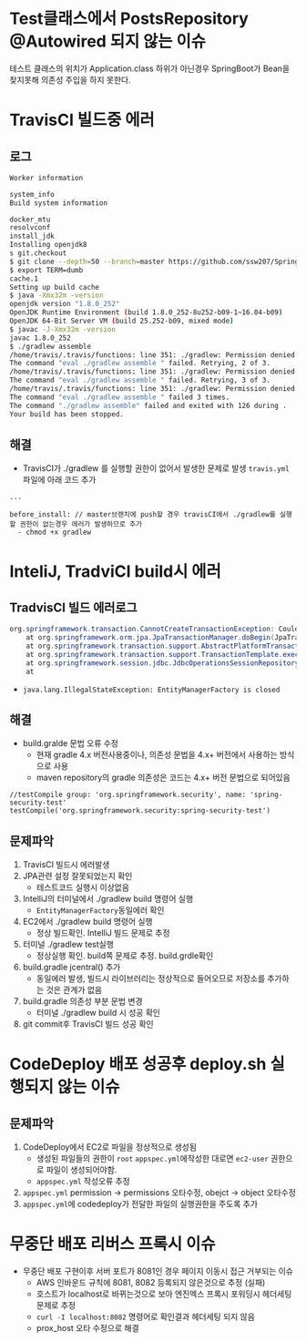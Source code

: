 # Test클래스에서 PostsRepository @Autowired 되지 않는 이슈
테스트 클래스의 위치가 Application.class 하위가 아닌경우 SpringBoot가 Bean을 찾지못해 의존성 주입을 하지 못한다.

# TravisCI 빌드중 에러 
## 로그
```bash
Worker information

system_info
Build system information

docker_mtu
resolvconf
install_jdk
Installing openjdk8
s git.checkout
$ git clone --depth=50 --branch=master https://github.com/ssw207/SpringBootWebServiceExam.git ssw207/SpringBootWebServiceExam
$ export TERM=dumb
cache.1
Setting up build cache
$ java -Xmx32m -version
openjdk version "1.8.0_252"
OpenJDK Runtime Environment (build 1.8.0_252-8u252-b09-1~16.04-b09)
OpenJDK 64-Bit Server VM (build 25.252-b09, mixed mode)
$ javac -J-Xmx32m -version
javac 1.8.0_252
$ ./gradlew assemble
/home/travis/.travis/functions: line 351: ./gradlew: Permission denied
The command "eval ./gradlew assemble " failed. Retrying, 2 of 3.
/home/travis/.travis/functions: line 351: ./gradlew: Permission denied
The command "eval ./gradlew assemble " failed. Retrying, 3 of 3.
/home/travis/.travis/functions: line 351: ./gradlew: Permission denied
The command "eval ./gradlew assemble " failed 3 times.
The command "./gradlew assemble" failed and exited with 126 during .
Your build has been stopped.
```
## 해결
- TravisCI가 ./gradlew 를 실행할 권한이 없어서 발생한 문제로 발생 `travis.yml`파일에 아래 코드 추가
```mariadb
...

before_install: // master브랜치에 push할 경우 travisCI에서 ./gradlew를 실행할 권한이 없는경우 에러가 발생하므로 추가
  - chmod +x gradlew
```

# InteliJ, TradviCI build시 에러 
## TradvisCI 빌드 에러로그
```java
org.springframework.transaction.CannotCreateTransactionException: Could not open JPA EntityManager for transaction; nested exception is java.lang.IllegalStateException: EntityManagerFactory is closed
	at org.springframework.orm.jpa.JpaTransactionManager.doBegin(JpaTransactionManager.java:446) ~[spring-orm-5.1.9.RELEASE.jar:5.1.9.RELEASE]
	at org.springframework.transaction.support.AbstractPlatformTransactionManager.getTransaction(AbstractPlatformTransactionManager.java:378) ~[spring-tx-5.1.9.RELEASE.jar:5.1.9.RELEASE]
	at org.springframework.transaction.support.TransactionTemplate.execute(TransactionTemplate.java:137) ~[spring-tx-5.1.9.RELEASE.jar:5.1.9.RELEASE]
	at org.springframework.session.jdbc.JdbcOperationsSessionRepository.cleanUpExpiredSessions(JdbcOperationsSessionRepository.java:619) ~[spring-session-jdbc-2.1.8.RELEASE.jar:2.1.8.RELEASE]
	at 
```

- `java.lang.IllegalStateException: EntityManagerFactory is closed`
## 해결
- build.gralde 문법 오류 수정 
  - 현재 gradle 4.x 버전사용중이나, 의존성 문법을 4.x+ 버전에서 사용하는 방식으로 사용
  - maven repository의 gradle 의존성은 코드는 4.x+ 버전 문법으로 되어있음
```
//testCompile group: 'org.springframework.security', name: 'spring-security-test'
testCompile('org.springframework.security:spring-security-test')
```

## 문제파악
1. TravisCI 빌드시 에러발생
1. JPA관련 설정 잘못되었는지 확인
   - 테스트코드 실행시 이상없음
1. IntelliJ의 터미널에서 ./gradlew build 명령어 실행 
   - `EntityManagerFactory`동일에러 확인
1. EC2에서 ./gradlew build 명령어 실행
   - 정상 빌드확인. IntelliJ 빌드 문제로 추정
1. 터미널 ./gradlew test실행
   - 정상실행 확인. build쪽 문제로 추정. build.grdle확인
1. build.gradle jcentral() 추가
   - 동일에러 발생, 빌드시 라이브러리는 정상적으로 들어오므로 저장소를 추가하는 것은 관계가 없음
1. build.gradle 의존성 부분 문법 변경
   - 터미널 ./gradlew build 시 성공 확인
1. git commit후 TravisCI 빌드 성공 확인 

# CodeDeploy 배포 성공후 deploy.sh 실행되지 않는 이슈 
## 문제파악
1. CodeDeploy에서 EC2로 파일을 정상적으로 생성됨
   - 생성된 파일들의 권한이 `root` `appspec.yml`에작성한 대로면 `ec2-user` 권한으로 파일이 생성되어야함.
   - `appspec.yml` 작성오류 추정
1. `appspec.yml` permission -> permissions 오타수정, obejct -> object 오타수정
1. `appspec.yml`에 codedeploy가 전달한 파일의 실행권한을 주도록 추가

# 무중단 배포 리버스 프록시 이슈
- 무중단 배포 구현이후 서버 포트가 8081인 경우 페이지 이동시 접근 거부되는 이슈
  - AWS 인바운드 규칙에 8081, 8082 등록되지 않은것으로 추정 (실패) 
  - 호스트가 localhost로 바뀌는것으로 보아 엔진엑스 프록시 포워딩시 헤더세팅문제로 추정
  - `curl -I localhost:8082` 명령어로 확인결과 헤더세팅 되지 않음
  - prox_host 오타 수정으로 해결
